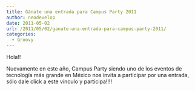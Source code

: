 ```yaml
---
title: Gánate una entrada para Campus Party 2011
author: neodevelop
date: 2011-05-02
url: /2011/05/02/ganate-una-entrada-para-campus-party-2011/
categories:
  - Groovy
---
```

Hola!!

Nuevamente en este a&ntilde;o, Campus Party siendo uno de los eventos de tecnolog&iacute;a m&aacute;s grande en M&eacute;xico nos invita a participar por una entrada, s&oacute;lo dale click a este v&iacute;nculo y participa!!!!

&nbsp;

<p align='center'>
  <a href='http://ads.campus-party.org/www/delivery/ck.php?n=acddbbca&cb=INSERT_RANDOM_NUMBER_HERE' target='_blank'><img src='http://ads.campus-party.org/www/delivery/avw.php?zoneid=78&cb=INSERT_RANDOM_NUMBER_HERE&n=acddbbca' border='0' alt='' /></a>
</p>